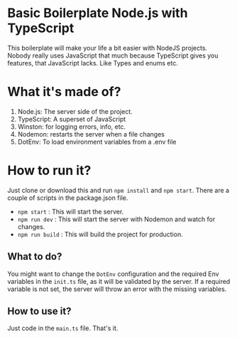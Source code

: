 # Basic Boilerplate Node.js with TypeScript
This boilerplate will make your life a bit easier with NodeJS projects. Nobody really uses JavaScript that much because TypeScript gives you features, that JavaScript lacks. Like Types and enums etc. 
# What it's made of?

1. Node.js: The server side of the project.
1. TypeScript: A superset of JavaScript
1. Winston: for logging errors, info, etc.
1. Nodemon: restarts the server when a file changes
1. DotEnv: To load environment variables from a .env file

# How to run it?

Just clone or download this and run `npm install` and `npm start`. 
There are a couple of scripts in the package.json file.
+ `npm start` : This will start the server.
+ `npm run dev` : This will start the server with Nodemon and watch for changes.
+ `npm run build` : This will build the project for production.

## What to do?
You might want to change the `DotEnv` configuration and the required Env variables in the `init.ts` file, as it will be validated by the server. If a required variable is not set, the server will throw an error with the missing variables.

## How to use it?

Just code in the `main.ts` file. That's it.  

